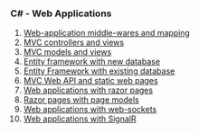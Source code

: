 <h3>C# - Web Applications</h3>
<ol>
  <li><a href="MiddlewareTest">Web-application middle-wares and mapping</a></li>
  <li><a href="MvcRouteTest">MVC controllers and views</a></li>
  <li><a href="ModelBindingTest">MVC models and views</a></li>
  <li><a href="EFCodeFirstTest">Entity framework with new database</a></li>
  <li><a href="EFDBFirstTest">Entity Framework with existing database</a></li>
  <li><a href="WebApiTest">MVC Web API and static web pages</a></li>
  <li><a href="RazorPageTest">Web applications with razor pages</a></li>
  <li><a href="PageModelTest">Razor pages with page models</a></li>
  <li><a href="WebSocketsTest">Web applications with web-sockets</a></li>
  <li><a href="SignalRTest">Web applications with SignalR</a></li>
</ol>